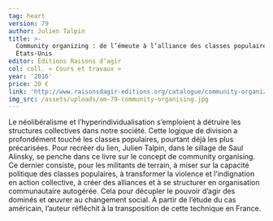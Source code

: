 ```yaml
---
tag: heart
version: 79
author: Julien Talpin
title: >-
  Community organizing : de l’émeute à l’alliance des classes populaires aux
  États-Unis
editor: Éditions Raisons d’agir
col: coll. « Cours et travaux »
year: '2016'
price: 20 €
link: 'http://www.raisonsdagir-editions.org/catalogue/community-organizing/'
img_src: /assets/uploads/am-79-community-organising.jpg
---
```

Le néolibéralisme et l’hyperindividualisation s’emploient à détruire les structures collectives dans notre société. Cette logique de division a profondément touché les classes populaires, pourtant déjà les plus précarisées. Pour recréer du lien, Julien Talpin, dans le sillage de Saul Alinsky, se penche dans ce livre sur le concept de community organising. Ce dernier consiste, pour les militants de terrain, à miser sur la capacité politique des classes populaires, à transformer la violence et l’indignation en action collective, à créer des alliances et à se structurer en organisation communautaire autogérée. Cela pour décupler le pouvoir d’agir des dominés et œuvrer au changement social. À partir de l’étude du cas américain, l’auteur réfléchit à la transposition de cette technique en France.

